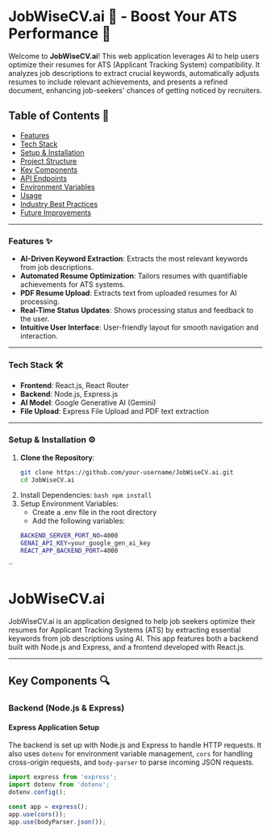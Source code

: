 # JobWiseCV.ai 📝 - Boost Your ATS Performance 🚀

Welcome to **JobWiseCV.ai**! This web application leverages AI to help users optimize their resumes for ATS (Applicant Tracking System) compatibility. It analyzes job descriptions to extract crucial keywords, automatically adjusts resumes to include relevant achievements, and presents a refined document, enhancing job-seekers' chances of getting noticed by recruiters.

## Table of Contents 📑
- [Features](#features)
- [Tech Stack](#tech-stack)
- [Setup & Installation](#setup--installation)
- [Project Structure](#project-structure)
- [Key Components](#key-components)
- [API Endpoints](#api-endpoints)
- [Environment Variables](#environment-variables)
- [Usage](#usage)
- [Industry Best Practices](#industry-best-practices)
- [Future Improvements](#future-improvements)

---

### Features ✨
- **AI-Driven Keyword Extraction**: Extracts the most relevant keywords from job descriptions.
- **Automated Resume Optimization**: Tailors resumes with quantifiable achievements for ATS systems.
- **PDF Resume Upload**: Extracts text from uploaded resumes for AI processing.
- **Real-Time Status Updates**: Shows processing status and feedback to the user.
- **Intuitive User Interface**: User-friendly layout for smooth navigation and interaction.

---

### Tech Stack 🛠️

- **Frontend**: React.js, React Router
- **Backend**: Node.js, Express.js
- **AI Model**: Google Generative AI (Gemini)
- **File Upload**: Express File Upload and PDF text extraction

---

### Setup & Installation ⚙️

1. **Clone the Repository**:
   ```bash
   git clone https://github.com/your-username/JobWiseCV.ai.git
   cd JobWiseCV.ai
   ```
2. Install Dependencies:
   ``bash
   npm install
  ``
3. Setup Environment Variables:
   - Create a .env file in the root directory
   - Add the following variables:
   ```bash
   BACKEND_SERVER_PORT_NO=4000
   GENAI_API_KEY=your_google_gen_ai_key
   REACT_APP_BACKEND_PORT=4000
  ``
# JobWiseCV.ai

JobWiseCV.ai is an application designed to help job seekers optimize their resumes for Applicant Tracking Systems (ATS) by extracting essential keywords from job descriptions using AI. This app features both a backend built with Node.js and Express, and a frontend developed with React.js.

---

## Key Components 🔍

### Backend (Node.js & Express)

#### Express Application Setup

The backend is set up with Node.js and Express to handle HTTP requests. It also uses `dotenv` for environment variable management, `cors` for handling cross-origin requests, and `body-parser` to parse incoming JSON requests.

```javascript
import express from 'express';
import dotenv from 'dotenv';
dotenv.config();

const app = express();
app.use(cors());
app.use(bodyParser.json());
```
 
